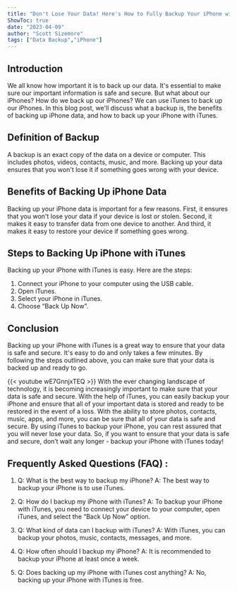 ```yaml
---
title: "Don't Lose Your Data! Here's How to Fully Backup Your iPhone with iTunes!"
ShowToc: true 
date: "2023-04-09"
author: "Scott Sizemore" 
tags: ["Data Backup","iPhone"]
---
```

## Introduction
We all know how important it is to back up our data. It's essential to make sure our important information is safe and secure. But what about our iPhones? How do we back up our iPhones? We can use iTunes to back up our iPhones. In this blog post, we'll discuss what a backup is, the benefits of backing up iPhone data, and how to back up your iPhone with iTunes.

## Definition of Backup
A backup is an exact copy of the data on a device or computer. This includes photos, videos, contacts, music, and more. Backing up your data ensures that you won't lose it if something goes wrong with your device.

## Benefits of Backing Up iPhone Data
Backing up your iPhone data is important for a few reasons. First, it ensures that you won't lose your data if your device is lost or stolen. Second, it makes it easy to transfer data from one device to another. And third, it makes it easy to restore your device if something goes wrong.

## Steps to Backing Up iPhone with iTunes
Backing up your iPhone with iTunes is easy. Here are the steps:

1. Connect your iPhone to your computer using the USB cable.
2. Open iTunes.
3. Select your iPhone in iTunes.
4. Choose “Back Up Now”.

## Conclusion
Backing up your iPhone with iTunes is a great way to ensure that your data is safe and secure. It's easy to do and only takes a few minutes. By following the steps outlined above, you can make sure that your data is backed up and ready to go.

{{< youtube wE7GnnjxTEQ >}} 
With the ever changing landscape of technology, it is becoming increasingly important to make sure that your data is safe and secure. With the help of iTunes, you can easily backup your iPhone and ensure that all of your important data is stored and ready to be restored in the event of a loss. With the ability to store photos, contacts, music, apps, and more, you can be sure that all of your data is safe and secure. By using iTunes to backup your iPhone, you can rest assured that you will never lose your data. So, if you want to ensure that your data is safe and secure, don’t wait any longer - backup your iPhone with iTunes today!

## Frequently Asked Questions (FAQ) :
1. Q: What is the best way to backup my iPhone?
A: The best way to backup your iPhone is to use iTunes.

2. Q: How do I backup my iPhone with iTunes?
A: To backup your iPhone with iTunes, you need to connect your device to your computer, open iTunes, and select the “Back Up Now” option.

3. Q: What kind of data can I backup with iTunes?
A: With iTunes, you can backup your photos, music, contacts, messages, and more.

4. Q: How often should I backup my iPhone?
A: It is recommended to backup your iPhone at least once a week.

5. Q: Does backing up my iPhone with iTunes cost anything?
A: No, backing up your iPhone with iTunes is free.


